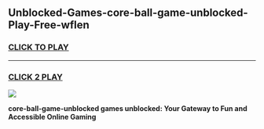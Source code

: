 
## Unblocked-Games-core-ball-game-unblocked-Play-Free-wflen
<h3>
<a href="https://premium76.site?title=core-ball-game-unblocked&ref=18A1">CLICK TO PLAY</a></h3>
<hr>

<h3>
<a href="https://premium76.site?title=core-ball-game-unblocked&ref=18A1">CLICK 2 PLAY</a>
  
</h3>

<a href="https://premium76.site?title=core-ball-game-unblocked&ref=18A1"><img src="https://clearcache.store/games.png"></a>


**core-ball-game-unblocked games unblocked: Your Gateway to Fun and Accessible Online Gaming**
